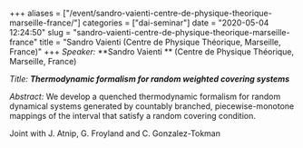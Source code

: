 +++
aliases = ["/event/sandro-vaienti-centre-de-physique-theorique-marseille-france/"]
categories = ["dai-seminar"]
date = "2020-05-04 12:24:50"
slug = "sandro-vaienti-centre-de-physique-theorique-marseille-france"
title = "Sandro Vaienti (Centre de Physique Théorique, Marseille, France)"
+++
*Speaker:* **Sandro Vaienti ** (Centre de Physique Théorique, Marseille,
France)

*Title: **Thermodynamic formalism for random weighted covering
systems***

*Abstract:* We develop a quenched thermodynamic formalism for random
dynamical systems generated by countably branched, piecewise-monotone
mappings of the interval that satisfy a random covering condition.

Joint with J. Atnip, G. Froyland and C. Gonzalez-Tokman
